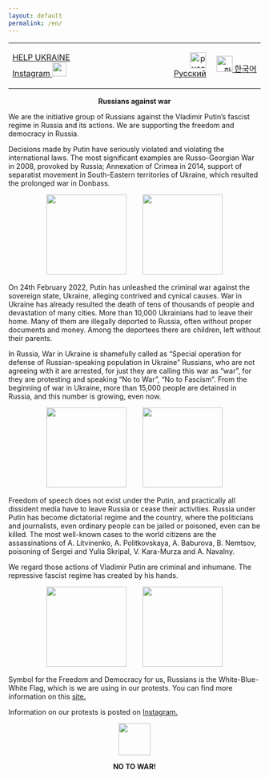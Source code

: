 ```yaml
---
layout: default
permalink: /en/
---
```


<table border="0">
  <tr>
    <td>
      <p align="left">
        <a href="https://supportukrainenow.org/">HELP UKRAINE</a>
        <br>
        <a href="https://www.instagram.com/voicesinkorea/">
          Instagram <img src="https://user-images.githubusercontent.com/105092258/167867747-adbe270f-2c0d-48a5-87c1-bbd547b79e0b.png" width="28" height="28" />
        </a>
      </p>
    </td>
    <td width="10%">
      <p align="right"><a href="https://www.voicesinkorea.kr/"><img src="../assets/new_flag.png" height="32" alt="русский" /> Русский</a></p>
    </td>
    <td width="20%">
      <p align="right"><a href="https://www.voicesinkorea.kr/kr/"><img src="../assets/kor_flag.png" height="32" alt="한국어" /> 한국어</a></p>
    </td>
  </tr>
</table>

<!--<p align="right">
<a href="https://www.voicesinkorea.kr">
  <img src="../assets/new_flag.png" height="32" alt="Версия на русском" /> русский
</a>
</p>
-->

<p align="center"><b>Russians against war</b></p>

We are the initiative group of Russians against the Vladimir Putin’s fascist regime in Russia and its actions. We are supporting the freedom and democracy in Russia.

Decisions made by Putin have seriously violated and violating the international laws. The most significant examples are Russo-Georgian War in 2008, provoked by Russia; Annexation of Crimea in 2014, support of separatist movement in South-Eastern territories of Ukraine, which resulted the prolonged war in Donbass.

<p align="center">
<a href="https://www.instagram.com/p/CbrD7KMrMLR/"><img src="../assets/20220514-091636.jpg" height="160"/></a>&emsp;&emsp;
<a href="https://www.instagram.com/p/CciKdwBLV0E/"><img src="../assets/20220514-092141.jpg" height="160"/></a>
</p>

On 24th February 2022, Putin has unleashed the criminal war against the sovereign state, Ukraine, alleging contrived and cynical causes. War in Ukraine has already resulted the death of tens of thousands of people and devastation of many cities. More than 10,000 Ukrainians had to leave their home. Many of them are illegally deported to Russia, often without proper documents and money. Among the deportees there are children, left without their parents.

In Russia, War in Ukraine is shamefully called as “Special operation for defense of Russian-speaking population in Ukraine” Russians, who are not agreeing with it are arrested, for just they are calling this war as “war”, for they are protesting and speaking “No to War”, “No to Fascism”. From the beginning of war in Ukraine, more than 15,000 people are detained in Russia, and this number is growing, even now.

<p align="center">
<a href="https://www.instagram.com/p/Cb9Zf3dL-AO/"><img src="../assets/20220514-091932.jpg" height="160"/></a>&emsp;&emsp;
<a href="https://www.instagram.com/p/Ca5H5qPhGjd/"><img src="../assets/20220514-091128.jpg" height="160"/></a>
</p>

Freedom of speech does not exist under the Putin, and practically all dissident media have to leave Russia or cease their activities. Russia under Putin has become dictatorial regime and the country, where the politicians and journalists, even ordinary people can be jailed or poisoned, even can be killed. The most well-known cases to the world citizens are the assassinations of A. Litvinenko, A. Politkovskaya, A. Baburova, B. Nemtsov, poisoning of Sergei and Yulia Skripal, V. Kara-Murza and A. Navalny.

We regard those actions of Vladimir Putin are criminal and inhumane. The repressive fascist regime has created by his hands.

<p align="center">
<a href="https://www.instagram.com/p/CbFqv61pRBm/"><img src="../assets/20220514-091305.jpg" height="160"/></a>&emsp;&emsp;
<a href="https://www.instagram.com/p/CbaMH2oFigK/"><img src="../assets/20220514-091357.jpg" height="160"/></a>
</p>

Symbol for the Freedom and Democracy for us, Russians is the White-Blue-White Flag, which is we are using in our protests. You can find more information on this <a href="https://whitebluewhite.info/korean">site.</a>

Information on our protests is posted on <a href="https://www.instagram.com/voicesinkorea/">Instagram.</a>

<p align="center">
<a href="https://www.instagram.com/voicesinkorea/">
  <img src="https://user-images.githubusercontent.com/105092258/167867747-adbe270f-2c0d-48a5-87c1-bbd547b79e0b.png" width="64" height="64" />
</a>
</p>

<p align="center"><b>NO TO WAR!</b></p>
